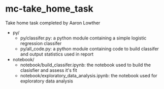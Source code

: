 # mc-take_home_task
Take home task completed by Aaron Lowther

- py/   
  - py/classifer.py: a python module containing a simple logistic regression classifer
  - py/all_code.py: a python module containing code to build classifer and output statistics used in report
- notebook/
  - notebook/build_classifer.ipynb: the notebook used to build the clasisfier and assess it's fit
  - notebook/exploratory_data_analysis.ipynb: the notebook used for exploratory data analysis
